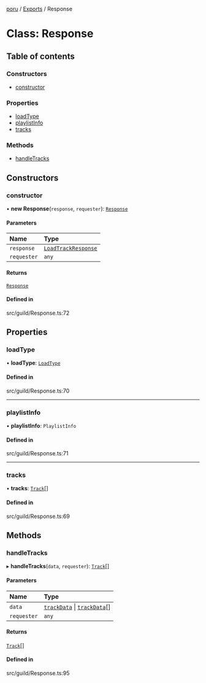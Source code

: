 [poru](../README.md) / [Exports](../modules.md) / Response

# Class: Response

## Table of contents

### Constructors

- [constructor](Response.md#constructor)

### Properties

- [loadType](Response.md#loadtype)
- [playlistInfo](Response.md#playlistinfo)
- [tracks](Response.md#tracks)

### Methods

- [handleTracks](Response.md#handletracks)

## Constructors

### constructor

• **new Response**(`response`, `requester`): [`Response`](Response.md)

#### Parameters

| Name | Type |
| :------ | :------ |
| `response` | [`LoadTrackResponse`](../modules.md#loadtrackresponse) |
| `requester` | `any` |

#### Returns

[`Response`](Response.md)

#### Defined in

src/guild/Response.ts:72

## Properties

### loadType

• **loadType**: [`LoadType`](../modules.md#loadtype)

#### Defined in

src/guild/Response.ts:70

___

### playlistInfo

• **playlistInfo**: `PlaylistInfo`

#### Defined in

src/guild/Response.ts:71

___

### tracks

• **tracks**: [`Track`](Track.md)[]

#### Defined in

src/guild/Response.ts:69

## Methods

### handleTracks

▸ **handleTracks**(`data`, `requester`): [`Track`](Track.md)[]

#### Parameters

| Name | Type |
| :------ | :------ |
| `data` | [`trackData`](../interfaces/trackData.md) \| [`trackData`](../interfaces/trackData.md)[] |
| `requester` | `any` |

#### Returns

[`Track`](Track.md)[]

#### Defined in

src/guild/Response.ts:95

